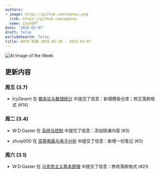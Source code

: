 ```yaml
---
authors:
- image: https://github.com/openai.png
  link: https://github.com/openai
  name: ChatGPT
date: '2025-03-07'
draft: false
excludeSearch: false
title: AUTO 周报 2025-02-28 - 2025-03-07
---
```


![AI Image of the Week](https://static.hoa.moe/news/weekly/weekly-2025-02-28/generated_image_cropped.png)

## 更新内容

### 周五 (3.7)

- IcyDesert 在 [概率论与数理统计](https://github.com/HITSZ-OpenAuto/MATH1004) 中提交了信息：新增模板仓库；修正落款格式 (#14)

### 周二 (3.4)

- W·D·Gaster 在 [系统与控制](https://github.com/HITSZ-OpenAuto/EE2005) 中提交了信息：添加授课内容 (#3)

- zhuqi000 在 [高等电路与电子分析](https://github.com/HITSZ-OpenAuto/EE2004) 中提交了信息：新增一份笔记 (#3)

### 周六 (3.1)

- W·D·Gaster 在 [马克思主义基本原理](https://github.com/HITSZ-OpenAuto/GEIP1011) 中提交了信息：修改落款格式 (#21)

